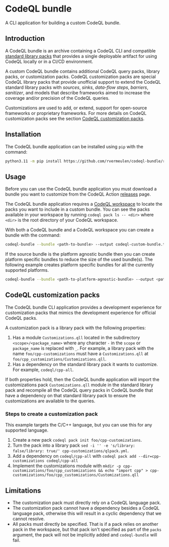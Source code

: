 # CodeQL bundle

A CLI application for building a custom CodeQL bundle.

## Introduction

A CodeQL bundle is an archive containing a CodeQL CLI and compatible [standard library packs](https://github.com/github/codeql) that provides a single deployable artifact for using CodeQL locally or in a CI/CD environment.

A custom CodeQL bundle contains additional CodeQL query packs, library packs, or customization packs.
CodeQL customization packs are special CodeQL library packs that provide unofficial support to extend the CodeQL standard library packs with *sources*, *sinks*, *data-flow steps*, *barriers*, *sanitizer*, and models that describe frameworks
aimed to increase the coverage and/or precision of the CodeQL queries.

Customizations are used to add, or extend, support for open-source frameworks or proprietary frameworks.
For more details on CodeQL customization packs see the section [CodeQL customization packs](#codeql-customization-packs).

## Installation

The CodeQL bundle application can be installed using `pip` with the command:

```bash
python3.11 -m pip install https://github.com/rvermeulen/codeql-bundle/releases/download/v0.1.8/codeql_bundle-0.1.8-py3-none-any.whl
```

## Usage

Before you can use the CodeQL bundle application you must download a bundle you want to customize from the CodeQL Action [releases](https://github.com/github/codeql-action/releases) page.

The CodeQL bundle application requires a [CodeQL workspace](https://codeql.github.com/docs/codeql-cli/about-codeql-workspaces/) to locate the packs you want to include in a custom bundle.
You can see the packs available in your workspace by running `codeql pack ls -- <dir>` where `<dir>` is the root directory of your CodeQL workspace.

With both a CodeQL bundle and a CodeQL workspace you can create a bundle with the command:

```bash
codeql-bundle --bundle <path-to-bundle> --output codeql-custom-bundle.tar.gz --workspace <path-to-workspace> --log INFO <packs>
```

If the source bundle is the platform agnostic bundle then you can create platform specific bundles to reduce the size of the used bundle(s).
The following example creates platform specific bundles for all the currently supported platforms.

```bash
codeql-bundle --bundle <path-to-platform-agnostic-bundle> --output <path-to-bundles-dir> --workspace <path-to-workspace> --log INFO -p linux64 -p osx64 -p win64 <packs>
```

## CodeQL customization packs

The CodeQL bundle CLI application provides a development experience for customization packs that mimics the development experience for official CodeQL packs.

A customization pack is a library pack with the following properties:

1. Has a module `Customizations.qll` located in the subdirectory `<scope>/<package_name>` where any character `-` in the `scope` or `package_name` is replaced with `_`.
   For example, a library pack with the name `foo/cpp-customizations` must have a `Customizations.qll` at `foo/cpp_customizations/Customizations.qll`.
1. Has a dependency on the standard library pack it wants to customize. For example, `codeql/cpp-all`.

If both properties hold, then the CodeQL bundle application will import the customizations pack `Customizations.qll` module in the standard library pack and recompile all
the CodeQL query packs in CodeQL bundle that have a dependency on that standard library pack to ensure the customizations are available to the queries.

### Steps to create a customization pack

This example targets the C/C++ language, but you can use this for any supported language.

1. Create a new pack `codeql pack init foo/cpp-customizations`.
2. Turn the pack into a library pack `sed -i '' -e 's/library: false/library: true/' cpp-customizations/qlpack.yml`.
3. Add a dependency on `codeql/cpp-all` with `codeql pack add --dir=cpp-customizations codeql/cpp-all`
4. Implement the customizations module with `mkdir -p cpp-customizations/foo/cpp_customizations && echo "import cpp" > cpp-customizations/foo/cpp_customizations/Customizations.qll`

## Limitations

- The customization pack must directly rely on a CodeQL language pack.
- The customization pack cannot have a dependency besides a CodeQL language pack, otherwise this will result in a cyclic dependency that we cannot resolve.
- All packs must directly be specified. That is if a pack relies on another pack in the workspace, but that pack isn't specified as part of the `packs` argument, the pack will not be implicitly added and `codeql-bundle` will fail.
